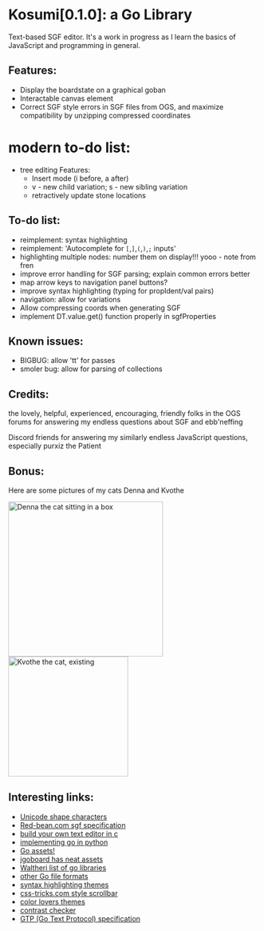 # Kosumi[0.1.0]: a Go Library
Text-based SGF editor. It's a work in progress as I learn the basics of JavaScript and programming in general. 

## Features:
- Display the boardstate on a graphical goban
- Interactable canvas element
- Correct SGF style errors in SGF files from OGS, and maximize compatibility by unzipping compressed coordinates

# modern to-do list:
- tree editing Features: 
    - Insert mode (i before, a after)
    - v - new child variation; s - new sibling variation
    - retractively update stone locations

## To-do list:
- reimplement: syntax highlighting
- reimplement: 'Autocomplete for `[`,`]`,`(`,`)`,`;` inputs'
- highlighting multiple nodes: number them on display!!! yooo - note from fren
- improve error handling for SGF parsing; explain common errors better
- map arrow keys to navigation panel buttons?
- improve syntax highlighting (typing for propIdent/val pairs)
- navigation: allow for variations
- Allow compressing coords when generating SGF
- implement DT.value.get() function properly in sgfProperties

## Known issues:
- BIGBUG: allow 'tt' for passes
- smoler bug: allow for parsing of collections

## Credits:
the lovely, helpful, experienced, encouraging, friendly folks in the OGS forums for answering my endless questions about SGF and ebb'neffing

Discord friends for answering my similarly endless JavaScript questions, especially  purxiz the Patient 

## Bonus: 
Here are some pictures of my cats Denna and Kvothe

<img src="./READMEimages/denna.jpg" alt="Denna the cat sitting in a box" width=310>
<img src="./READMEimages/kvothe.jpg" alt="Kvothe the cat, existing" width=240>

## Interesting links:
- [Unicode shape characters](https://www.w3.org/TR/xml-entity-names/025.html)
- [Red-bean.com sgf specification](https://www.red-bean.com/sgf/sgf4.html#1)
- [build your own text editor in c](https://viewsourcecode.org/snaptoken/kilo/)
- [implementing go in python](https://www.moderndescartes.com/essays/implementing_go/)
- [Go assets!](https://github.com/atarnowsky/go-assets)
- [jgoboard has neat assets](https://jgoboard.com/)
- [Waltheri list of go libraries](https://github.com/waltheri/go-libraries?tab=readme-ov-file)
- [other Go file formats](https://senseis.xmp.net/?FileFormat)
- [syntax highlighting themes](https://github.com/atelierbram/syntax-highlighting)
- [css-tricks.com style scrollbar](https://css-tricks.com/the-current-state-of-styling-scrollbars-in-css/)
- [color lovers themes](https://www.colourlovers.com/)
- [contrast checker](https://webaim.org/resources/contrastchecker/)
- [GTP (Go Text Protocol) specification](https://www.lysator.liu.se/~gunnar/gtp/gtp2-spec-draft2/gtp2-spec.html)
